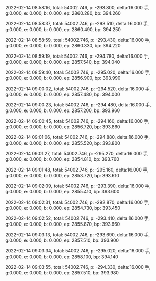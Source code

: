 2022-02-14 08:58:16, total: 54002.746, p: -293.800, delta:16.000 手, g:0.000, e: 0.000, b: 0.000, ep: 2860.280, bp: 394.260

2022-02-14 08:58:37, total: 54002.746, p: -293.510, delta:16.000 手, g:0.000, e: 0.000, b: 0.000, ep: 2860.490, bp: 394.250

2022-02-14 08:58:59, total: 54002.746, p: -293.430, delta:16.000 手, g:0.000, e: 0.000, b: 0.000, ep: 2860.330, bp: 394.220

2022-02-14 08:59:19, total: 54002.746, p: -294.780, delta:16.000 手, g:0.000, e: 0.000, b: 0.000, ep: 2857.540, bp: 394.040

2022-02-14 08:59:40, total: 54002.746, p: -295.020, delta:16.000 手, g:0.000, e: 0.000, b: 0.000, ep: 2856.900, bp: 393.990

2022-02-14 09:00:02, total: 54002.746, p: -294.520, delta:16.000 手, g:0.000, e: 0.000, b: 0.000, ep: 2857.480, bp: 394.000

2022-02-14 09:00:23, total: 54002.746, p: -294.480, delta:16.000 手, g:0.000, e: 0.000, b: 0.000, ep: 2857.200, bp: 393.960

2022-02-14 09:00:45, total: 54002.746, p: -294.160, delta:16.000 手, g:0.000, e: 0.000, b: 0.000, ep: 2856.720, bp: 393.860

2022-02-14 09:01:06, total: 54002.746, p: -294.880, delta:16.000 手, g:0.000, e: 0.000, b: 0.000, ep: 2855.520, bp: 393.800

2022-02-14 09:01:27, total: 54002.746, p: -295.270, delta:16.000 手, g:0.000, e: 0.000, b: 0.000, ep: 2854.810, bp: 393.760

2022-02-14 09:01:48, total: 54002.746, p: -295.160, delta:16.000 手, g:0.000, e: 0.000, b: 0.000, ep: 2853.720, bp: 393.610

2022-02-14 09:02:09, total: 54002.746, p: -293.390, delta:16.000 手, g:0.000, e: 0.000, b: 0.000, ep: 2855.410, bp: 393.600

2022-02-14 09:02:31, total: 54002.746, p: -292.870, delta:16.000 手, g:0.000, e: 0.000, b: 0.000, ep: 2854.730, bp: 393.450

2022-02-14 09:02:52, total: 54002.746, p: -293.410, delta:16.000 手, g:0.000, e: 0.000, b: 0.000, ep: 2855.870, bp: 393.660

2022-02-14 09:03:13, total: 54002.746, p: -293.690, delta:16.000 手, g:0.000, e: 0.000, b: 0.000, ep: 2857.510, bp: 393.900

2022-02-14 09:03:34, total: 54002.746, p: -295.020, delta:16.000 手, g:0.000, e: 0.000, b: 0.000, ep: 2858.100, bp: 394.140

2022-02-14 09:03:55, total: 54002.746, p: -294.330, delta:16.000 手, g:0.000, e: 0.000, b: 0.000, ep: 2857.510, bp: 393.980
